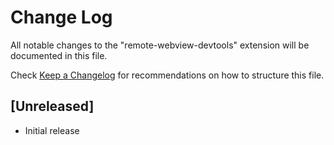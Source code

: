 # Change Log

All notable changes to the "remote-webview-devtools" extension will be documented in this file.

Check [Keep a Changelog](http://keepachangelog.com/) for recommendations on how to structure this file.

## [Unreleased]

- Initial release
